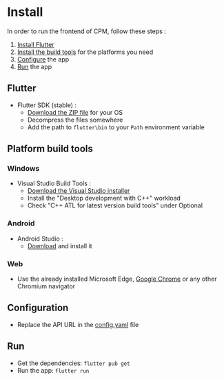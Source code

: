 # Install

In order to run the frontend of CPM, follow these steps :

1. [Install Flutter](#Flutter)
2. [Install the build tools](#platform-build-tools) for the platforms you need
3. [Configure](#configuration) the app
4. [Run](#run) the app

## Flutter

- Flutter SDK (stable) :
  - [Download the ZIP file](https://docs.flutter.dev/get-started/install) for your OS
  - Decompress the files somewhere
  - Add the path to `flutter\bin` to your `Path` environment variable

## Platform build tools

### Windows

- Visual Studio Build Tools :
  - [Download the Visual Studio installer](https://visualstudio.microsoft.com/fr/downloads)
  - Install the "Desktop development with C++" workload
  - Check "C++ ATL for latest version build tools" under Optional

### Android

- Android Studio :
  - [Download](https://developer.android.com/studio) and install it

### Web

- Use the already installed Microsoft Edge, [Google Chrome](https://www.google.com/intl/fr_fr/chrome/) or any other Chromium navigator

## Configuration

- Replace the API URL in the [config.yaml](assets/config/config.yaml) file

## Run

- Get the dependencies: `flutter pub get`
- Run the app: `flutter run`
